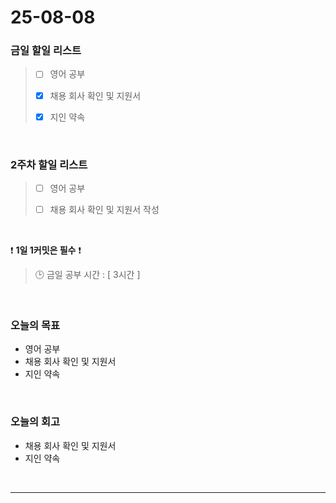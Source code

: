# 25-08-08

### 금일 할일 리스트
> - [ ] 영어 공부
>
> - [x] 채용 회사 확인 및 지원서
>
> - [x] 지인 약속

<br/>

### 2주차 할일 리스트
> - [ ] 영어 공부
>
> - [ ] 채용 회사 확인 및 지원서 작성

<br/>

❗ **1일 1커밋은 필수** ❗

> 🕒 금일 공부 시간 : [ 3시간 ]

<br/>

### 오늘의 목표
- 영어 공부
- 채용 회사 확인 및 지원서
- 지인 약속

<br>

### 오늘의 회고
- 채용 회사 확인 및 지원서
- 지인 약속


<br/>

---

